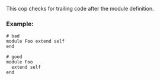 This cop checks for trailing code after the module definition.

### Example:
    # bad
    module Foo extend self
    end

    # good
    module Foo
      extend self
    end
